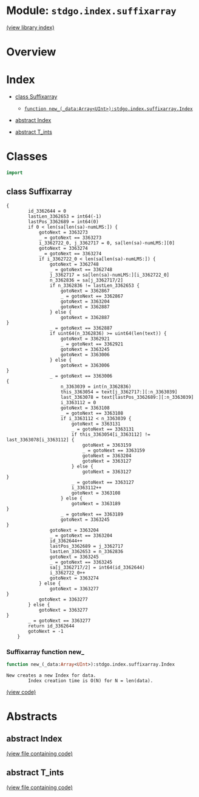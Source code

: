 # Module: `stdgo.index.suffixarray`

[(view library index)](../../stdgo.md)


# Overview


# Index


- [class Suffixarray](<#class-suffixarray>)

  - [`function new_(_data:Array<UInt>):stdgo.index.suffixarray.Index`](<#suffixarray-function-new_>)

- [abstract Index](<#abstract-index>)

- [abstract T\_ints](<#abstract-t_ints>)

# Classes


```haxe
import
```


## class Suffixarray


```
{
    	id_3362644 = 0
    	lastLen_3362653 = int64(-1)
    	lastPos_3362689 = int64(0)
    	if 0 < len(sa[len(sa)-numLMS:]) {
    		gotoNext = 3363273
    		_ = gotoNext == 3363273
    		i_3362722_0, j_3362717 = 0, sa[len(sa)-numLMS:][0]
    		gotoNext = 3363274
    		_ = gotoNext == 3363274
    		if i_3362722_0 < len(sa[len(sa)-numLMS:]) {
    			gotoNext = 3362748
    			_ = gotoNext == 3362748
    			j_3362717 = sa[len(sa)-numLMS:][i_3362722_0]
    			n_3362836 = sa[j_3362717/2]
    			if n_3362836 != lastLen_3362653 {
    				gotoNext = 3362867
    				_ = gotoNext == 3362867
    				gotoNext = 3363204
    				gotoNext = 3362887
    			} else {
    				gotoNext = 3362887
}
    			_ = gotoNext == 3362887
    			if uint64(n_3362836) >= uint64(len(text)) {
    				gotoNext = 3362921
    				_ = gotoNext == 3362921
    				gotoNext = 3363245
    				gotoNext = 3363006
    			} else {
    				gotoNext = 3363006
}
    			_ = gotoNext == 3363006
{
    				n_3363039 = int(n_3362836)
    				this_3363054 = text[j_3362717:][:n_3363039]
    				last_3363078 = text[lastPos_3362689:][:n_3363039]
    				i_3363112 = 0
    				gotoNext = 3363108
    				_ = gotoNext == 3363108
    				if i_3363112 < n_3363039 {
    					gotoNext = 3363131
    					_ = gotoNext == 3363131
    					if this_3363054[i_3363112] != last_3363078[i_3363112] {
    						gotoNext = 3363159
    						_ = gotoNext == 3363159
    						gotoNext = 3363204
    						gotoNext = 3363127
    					} else {
    						gotoNext = 3363127
}
    					_ = gotoNext == 3363127
    					i_3363112++
    					gotoNext = 3363108
    				} else {
    					gotoNext = 3363189
}
    				_ = gotoNext == 3363189
    				gotoNext = 3363245
}
    			gotoNext = 3363204
    			_ = gotoNext == 3363204
    			id_3362644++
    			lastPos_3362689 = j_3362717
    			lastLen_3362653 = n_3362836
    			gotoNext = 3363245
    			_ = gotoNext == 3363245
    			sa[j_3362717/2] = int64(id_3362644)
    			i_3362722_0++
    			gotoNext = 3363274
    		} else {
    			gotoNext = 3363277
}
    		gotoNext = 3363277
    	} else {
    		gotoNext = 3363277
}
    	_ = gotoNext == 3363277
    	return id_3362644
    	gotoNext = -1
    }
```
### Suffixarray function new\_


```haxe
function new_(_data:Array<UInt>):stdgo.index.suffixarray.Index
```


```
New creates a new Index for data.
        Index creation time is O(N) for N = len(data).
```
[\(view code\)](<./Suffixarray.hx#L163>)


# Abstracts


## abstract Index


[\(view file containing code\)](<./Suffixarray.hx>)


## abstract T\_ints


[\(view file containing code\)](<./Suffixarray.hx>)


